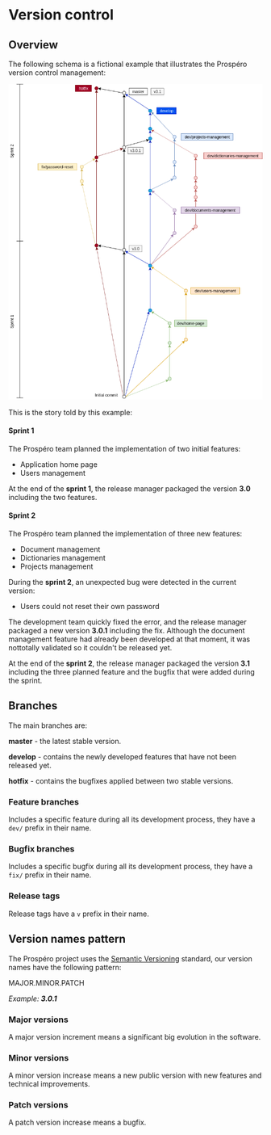 # Version control

## Overview

The following schema is a fictional example that illustrates the Prospéro version
control management:

![](versioning-control.png)

This is the story told by this example:

#### Sprint 1

The Prospéro team planned the implementation of two initial features:

* Application home page
* Users management

At the end of the **sprint 1**, the release manager packaged the version **3.0**
including the two features.

#### Sprint 2

The Prospéro team planned the implementation of three new features:

* Document management
* Dictionaries management
* Projects management

During the **sprint 2**, an unexpected bug were detected in the current version:

* Users could not reset their own password

The development team quickly fixed the error, and the release manager packaged
a new version **3.0.1** including the fix. Although the document management
feature had already been developed at that moment, it was nottotally validated
so it couldn't be released yet.

At the end of the **sprint 2**, the release manager packaged the version **3.1**
including the three planned feature and the bugfix that were added during the
sprint.

## Branches

The main branches are:

**master** - the latest stable version.

**develop** - contains the newly developed features that have not been released
yet.

**hotfix** - contains the bugfixes applied between two stable versions.

### Feature branches

Includes a specific feature during all its development process, they have a
`dev/` prefix in their name.

### Bugfix branches

Includes a specific bugfix during all its development process, they have a
`fix/` prefix in their name.

### Release tags

Release tags have a `v` prefix in their name.

## Version names pattern

The Prospéro project uses the [Semantic Versioning](https://semver.org/spec/v2.0.0.html)
standard, our version names have the following pattern:

MAJOR.MINOR.PATCH

_Example: **3.0.1**_

### Major versions

A major version increment means a significant big evolution in the software.

### Minor versions

A minor version increase means a new public version with new features and
technical improvements.

### Patch versions

A patch version increase means a bugfix.
